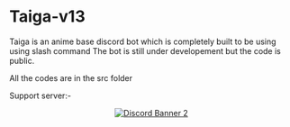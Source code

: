 # Taiga-v13

Taiga is an anime base discord bot which is completely built to be using using slash command 
The bot is still under developement but the code is public.

All the codes are in the src folder


Support server:-
<p align='center'>
  <a href="https://discord.gg/Ecy6WpEZsD"><img align="center" src="https://discordapp.com/api/guilds/782646778347388959/widget.png?style=banner2" alt="Discord Banner 2"/></a>
</p>
